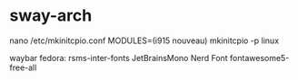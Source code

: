 # sway-arch
nano /etc/mkinitcpio.conf
MODULES=(i915 nouveau)
mkinitcpio -p linux


waybar fedora:
rsms-inter-fonts
JetBrainsMono Nerd Font
fontawesome5-free-all

